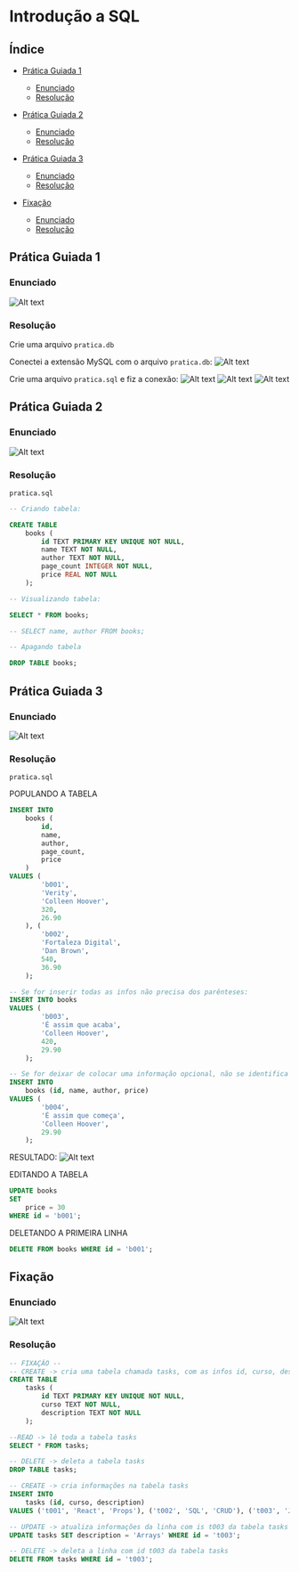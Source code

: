 # Introdução a SQL

## Índice

-   [Prática Guiada 1](#prática-guiada-1)

    -   [Enunciado](#enunciado)
    -   [Resolução](#resolução)

-   [Prática Guiada 2](#prática-guiada-2)

    -   [Enunciado](#enunciado-1)
    -   [Resolução](#resoluc3a7c3a3o-1)

-   [Prática Guiada 3](#prática-guiada-3)

    -   [Enunciado](#enunciado-2)
    -   [Resolução](#resoluc3a7c3a3o-2)

-   [Fixação](#fixação)

    -   [Enunciado](#enunciado-3)
    -   [Resolução](#resoluc3a7c3a3o-3)

## Prática Guiada 1

### Enunciado

![Alt text](./images/image.png)

### Resolução

Crie uma arquivo `pratica.db`

Conectei a extensão MySQL com o arquivo `pratica.db`:
![Alt text](./images/image-4.png)

Crie uma arquivo `pratica.sql` e fiz a conexão:
![Alt text](./images/image-7.png)
![Alt text](./images/image-6.png)
![Alt text](./images/image-5.png)

## Prática Guiada 2

### Enunciado

![Alt text](./images/image-1.png)

### Resolução

`pratica.sql`

```sql
-- Criando tabela:

CREATE TABLE
    books (
        id TEXT PRIMARY KEY UNIQUE NOT NULL,
        name TEXT NOT NULL,
        author TEXT NOT NULL,
        page_count INTEGER NOT NULL,
        price REAL NOT NULL
    );

-- Visualizando tabela:

SELECT * FROM books;

-- SELECT name, author FROM books;

-- Apagando tabela

DROP TABLE books;
```

## Prática Guiada 3

### Enunciado

![Alt text](./images/image-2.png)

### Resolução

`pratica.sql`

POPULANDO A TABELA

```sql
INSERT INTO
    books (
        id,
        name,
        author,
        page_count,
        price
    )
VALUES (
        'b001',
        'Verity',
        'Colleen Hoover',
        320,
        26.90
    ), (
        'b002',
        'Fortaleza Digital',
        'Dan Brown',
        540,
        36.90
    );
```

```sql
-- Se for inserir todas as infos não precisa dos parênteses:
INSERT INTO books
VALUES (
        'b003',
        'É assim que acaba',
        'Colleen Hoover',
        420,
        29.90
    );
```

```sql
-- Se for deixar de colocar uma informação opcional, não se identifica dentros dos parênteses, nesse caso não tem 'page_count'
INSERT INTO
    books (id, name, author, price)
VALUES (
        'b004',
        'É assim que começa',
        'Colleen Hoover',
        29.90
    );
```

RESULTADO:
![Alt text](./images/image-8.png)

EDITANDO A TABELA

```sql
UPDATE books
SET
    price = 30
WHERE id = 'b001';
```

DELETANDO A PRIMEIRA LINHA

```sql
DELETE FROM books WHERE id = 'b001';
```

## Fixação

### Enunciado

![Alt text](./images/image-3.png)

### Resolução

```sql
-- FIXAÇÃO --
-- CREATE -> cria uma tabela chamada tasks, com as infos id, curso, description
CREATE TABLE
    tasks (
        id TEXT PRIMARY KEY UNIQUE NOT NULL,
        curso TEXT NOT NULL,
        description TEXT NOT NULL
    );

--READ -> lê toda a tabela tasks
SELECT * FROM tasks;

-- DELETE -> deleta a tabela tasks
DROP TABLE tasks;

-- CREATE -> cria informações na tabela tasks
INSERT INTO
    tasks (id, curso, description)
VALUES ('t001', 'React', 'Props'), ('t002', 'SQL', 'CRUD'), ('t003', 'JS', 'Variáveis');

-- UPDATE -> atualiza informações da linha com is t003 da tabela tasks
UPDATE tasks SET description = 'Arrays' WHERE id = 't003';

-- DELETE -> deleta a linha com id t003 da tabela tasks
DELETE FROM tasks WHERE id = 't003';
```
